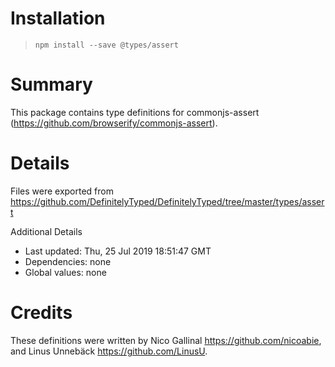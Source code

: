 # Installation
> `npm install --save @types/assert`

# Summary
This package contains type definitions for commonjs-assert (https://github.com/browserify/commonjs-assert).

# Details
Files were exported from https://github.com/DefinitelyTyped/DefinitelyTyped/tree/master/types/assert

Additional Details
 * Last updated: Thu, 25 Jul 2019 18:51:47 GMT
 * Dependencies: none
 * Global values: none

# Credits
These definitions were written by Nico Gallinal <https://github.com/nicoabie>, and Linus Unnebäck <https://github.com/LinusU>.
